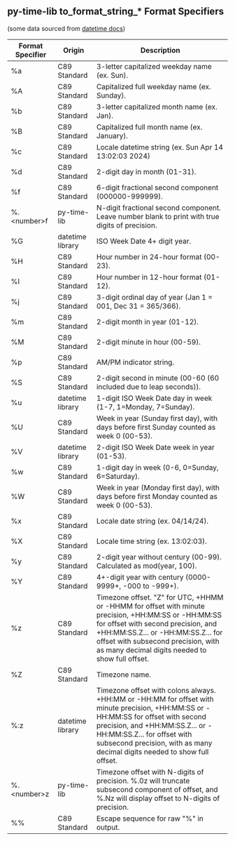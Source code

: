 ## py-time-lib to_format_string_* Format Specifiers

(some data sourced from [datetime docs](https://docs.python.org/3/library/datetime.html#strftime-and-strptime-format-codes))

| Format Specifier  | Origin           | Description |
| ----------------- | ---------------- | ----------- |
| %a                | C89 Standard     | 3-letter capitalized weekday name (ex. Sun). |
| %A                | C89 Standard     | Capitalized full weekday name (ex. Sunday). |
| %b                | C89 Standard     | 3-letter capitalized month name (ex. Jan). |
| %B                | C89 Standard     | Capitalized full month name (ex. January). |
| %c                | C89 Standard     | Locale datetime string (ex. Sun Apr 14 13:02:03 2024) |
| %d                | C89 Standard     | 2-digit day in month (01-31). |
| %f                | C89 Standard     | 6-digit fractional second component (000000-999999). |
| %.&lt;number&gt;f | py-time-lib      | N-digit fractional second component. Leave number blank to print with true digits of precision. |
| %G                | datetime library | ISO Week Date 4+ digit year. |
| %H                | C89 Standard     | Hour number in 24-hour format (00-23). |
| %I                | C89 Standard     | Hour number in 12-hour format (01-12). |
| %j                | C89 Standard     | 3-digit ordinal day of year (Jan 1 = 001, Dec 31 = 365/366). |
| %m                | C89 Standard     | 2-digit month in year (01-12). |
| %M                | C89 Standard     | 2-digit minute in hour (00-59). |
| %p                | C89 Standard     | AM/PM indicator string. |
| %S                | C89 Standard     | 2-digit second in minute (00-60 (60 included due to leap seconds)). |
| %u                | datetime library | 1-digit ISO Week Date day in week (1-7, 1=Monday, 7=Sunday). |
| %U                | C89 Standard     | Week in year (Sunday first day), with days before first Sunday counted as week 0 (00-53). |
| %V                | datetime library | 2-digit ISO Week Date week in year (01-53). |
| %w                | C89 Standard     | 1-digit day in week (0-6, 0=Sunday, 6=Saturday). |
| %W                | C89 Standard     | Week in year (Monday first day), with days before first Monday counted as week 0 (00-53). |
| %x                | C89 Standard     | Locale date string (ex. 04/14/24). |
| %X                | C89 Standard     | Locale time string (ex. 13:02:03). |
| %y                | C89 Standard     | 2-digit year without century (00-99). Calculated as mod(year, 100). |
| %Y                | C89 Standard     | 4+-digit year with century (0000-9999+, -000 to -999+). |
| %z                | C89 Standard     | Timezone offset. "Z" for UTC, +HHMM or -HHMM for offset with minute precision, +HH:MM:SS or -HH:MM:SS for offset with second precision, and +HH:MM:SS.Z... or -HH:MM:SS.Z... for offset with subsecond precision, with as many decimal digits needed to show full offset. |
| %Z                | C89 Standard     | Timezone name. |
| %:z               | datetime library | Timezone offset with colons always. +HH:MM or -HH:MM for offset with minute precision, +HH:MM:SS or -HH:MM:SS for offset with second precision, and +HH:MM:SS.Z... or -HH:MM:SS.Z... for offset with subsecond precision, with as many decimal digits needed to show full offset. |
| %.&lt;number&gt;z | py-time-lib      | Timezone offset with N-digits of precision. %.0z will truncate subsecond component of offset, and %.Nz will display offset to N-digits of precision. |
| %%                | C89 Standard     | Escape sequence for raw "%" in output. |
